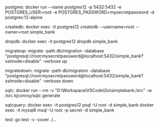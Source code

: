 postgres:
    docker run --name postgres12 -p 5432:5432 -e POSTGRES_USER=root -e POSTGRES_PASSWORD=mysecretpassword -d postgres:12-alpine

createdb:
    docker exec -it postgres12 createdb --username=root --owner=root simple_bank

dropdb:
    docker exec -it postgres12 dropdb simple_bank

migrateup:
    migrate -path db/migration -database "postgresql://root:mysecretpassword@localhost:5432/simple_bank?sslmode=disable" -verbose up

migratedown:
    migrate -path db/migration -database "postgresql://root:mysecretpassword@localhost:5432/simple_bank?sslmode=disable" -verbose down

sqlc:
    docker run --rm -v "D:\Workspace\VSCode\Go\simplebank:/src" -w /src kjconroy/sqlc generate

sqlcquery:
    docker exec -it postgres12 psql -U root -d simple_bank
    docker exec -it mysql8 msql -U root -p secret -d simple_bank

test:
    go test -v -cover ./...